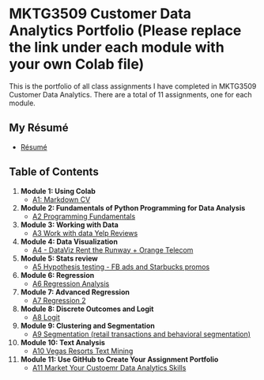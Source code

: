 # MKTG3509 Customer Data Analytics Portfolio (Please replace the link under each module with your own Colab file)
This is the portfolio of all class assignments I have completed in MKTG3509 Customer Data Analytics. There are a total of 11 assignments, one for each module. 

## My Résumé
- [Résumé](https://github.com/hanchenresearch/MKTG3509ANALYTICS/blob/main/README.md)

## Table of Contents
1. **Module 1: Using Colab**
   - [A1: Markdown CV](https://github.com/hanchenresearch/MKTG3509ANALYTICS/blob/main/README.md)
2. **Module 2: Fundamentals of Python Programming for Data Analysis**
   - [A2 Programming Fundamentals](https://github.com/hanchenresearch/MKTG3509ANALYTICS/blob/main/README.md)
3. **Module 3: Working with Data**
   - [A3 Work with data Yelp Reviews](https://github.com/hanchenresearch/MKTG3509ANALYTICS/blob/main/README.md)
4. **Module 4: Data Visualization**
   - [A4 - DataViz Rent the Runway + Orange Telecom](https://github.com/hanchenresearch/MKTG3509ANALYTICS/blob/main/README.md)
5. **Module 5: Stats review**
   - [A5 Hypothesis testing - FB ads and Starbucks promos](https://github.com/hanchenresearch/MKTG3509ANALYTICS/blob/main/README.md)
6. **Module 6: Regression**
   - [A6 Regression Analysis](https://github.com/hanchenresearch/MKTG3509ANALYTICS/blob/main/README.md)
7. **Module 7: Advanced Regression**
   - [A7 Regression 2](https://github.com/hanchenresearch/MKTG3509ANALYTICS/blob/main/README.md)
8. **Module 8: Discrete Outcomes and Logit**
   - [A8 Logit](https://github.com/hanchenresearch/MKTG3509ANALYTICS/blob/main/README.md)
9. **Module 9: Clustering and Segmentation**
   - [A9 Segmentation (retail transactions and behavioral segmentation)](https://github.com/hanchenresearch/MKTG3509ANALYTICS/blob/main/README.md)
10. **Module 10: Text Analysis**
    - [A10 Vegas Resorts Text Mining](https://github.com/hanchenresearch/MKTG3509ANALYTICS/blob/main/README.md)
11. **Module 11: Use GitHub to Create Your Assignment Portfolio**
    - [A11 Market Your Custoemr Data Analytics Skills](https://github.com/hanchenresearch/MKTG3509ANALYTICS/blob/main/README.md)
